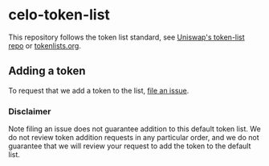 # celo-token-list

This repository follows the token list standard, see [Uniswap's token-list repo](https://github.com/Uniswap/token-lists) or [tokenlists.org](https://tokenlists.org/).

## Adding a token

To request that we add a token to the list,
[file an issue](https://github.com/jesse-sawa/celo-default-token-list/issues/new?assignees=&labels=token+request&template=token-request.md&title=Add+%7BTOKEN_SYMBOL%7D%3A+%7BTOKEN_NAME%7D).

### Disclaimer

Note filing an issue does not guarantee addition to this default token list.
We do not review token addition requests in any particular order, and we do not
guarantee that we will review your request to add the token to the default list.


